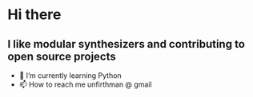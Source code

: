 # Hi there
## I like modular synthesizers and contributing to open source projects





- 🌱 I’m currently learning Python
- 📫 How to reach me unfirthman @ gmail
